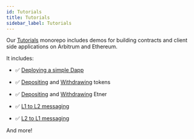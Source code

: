```yaml
---
id: Tutorials
title: Tutorials
sidebar_label: Tutorials
---
```


Our [Tutorials](https://github.com/OffchainLabs/arbitrum-interop-quickstart/tree/final-review) monorepo includes demos for building contracts and client side applications on Arbitrum and Ethereum.

It includes:

- ✅ [Deploying a simple Dapp](https://github.com/OffchainLabs/arbitrum-interop-quickstart/tree/final-review/packages/demo-dapp-pet-shop)

- ✅ [Depositing](https://github.com/OffchainLabs/arbitrum-interop-quickstart/tree/final-review/packages/token_deposit) and [Withdrawing](https://github.com/OffchainLabs/arbitrum-interop-quickstart/tree/final-review/packages/token_withdraw) tokens

- ✅ [Depositing](https://github.com/OffchainLabs/arbitrum-interop-quickstart/tree/final-review/packages/ether_deposit) and [Withdrawing](https://github.com/OffchainLabs/arbitrum-interop-quickstart/tree/final-review/packages/ether_withdraw) Etner

- ✅ [L1 to L2 messaging](https://github.com/OffchainLabs/arbitrum-interop-quickstart/tree/final-review/packages/greeter)
- ✅ [L2 to L1 messaging](https://github.com/OffchainLabs/arbitrum-interop-quickstart/tree/final-review/packages/outbox-execute)

And more!
